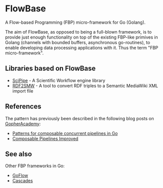 FlowBase
========

A Flow-based Programming (FBP) micro-framework for Go (Golang).

The aim of FlowBase, as opposed to being a full-blown framework, is to provide just enough functionality on top of the existing FBP-like primives in Golang (channels with bounded buffers, asynchronous go-routines), to enable developing data processing applications with it. Thus the term "FBP micro-framework".

Libraries based on FlowBase
---------------------------

- [SciPipe](http://scipipe.org) - A Scientific Workflow engine library
- [RDF2SMW](https://github.com/samuell/rdf2smw) - A tool to convert RDF triples
  to a Semantic MediaWiki XML import file

References
----------

The pattern has previously been described in the following blog posts on [GopherAcademy](https://gopheracademy.com/):

- [Patterns for composable concurrent pipelines in Go](https://blog.gopheracademy.com/composable-pipelines-pattern/)
- [Composable Pipelines Improved](https://blog.gopheracademy.com/advent-2015/composable-pipelines-improvements/)

See also
--------

Other FBP frameworks in Go:
- [GoFlow](https://github.com/trustmaster/goflow)
- [Cascades](https://github.com/cascades-fbp/cascades)
